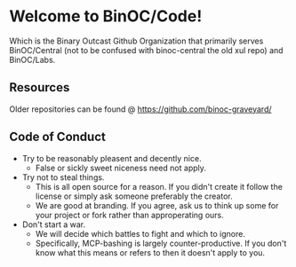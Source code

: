 # Welcome to BinOC/Code!

Which is the Binary Outcast Github
Organization that primarily serves BinOC/Central (not to be confused with binoc-central the old xul repo) and BinOC/Labs.

## Resources

Older repositories can be found @ https://github.com/binoc-graveyard/

## Code of Conduct

- Try to be reasonably pleasent and decently nice.
  - False or sickly sweet niceness need not apply.
- Try not to steal things.
  - This is all open source for a reason. If you didn't create it follow the license or simply ask someone preferably the creator.
  - We are good at branding. If you agree, ask us to think up some for your project or fork rather than approperating ours.
- Don't start a war.
  - We will decide which battles to fight and which to ignore.
  - Specifically, MCP-bashing is largely counter-productive. If you don't know what this means or refers to then it doesn't apply to you.
